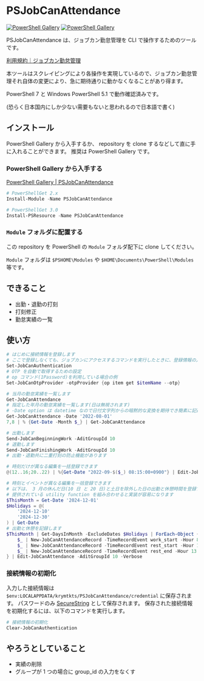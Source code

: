 # PSJobCanAttendance

[![PowerShell Gallery](https://img.shields.io/powershellgallery/v/PSJobCanAttendance)](https://www.powershellgallery.com/packages/PSJobCanAttendance)
[![PowerShell Gallery](https://img.shields.io/powershellgallery/dt/PSJobCanAttendance)](https://www.powershellgallery.com/packages/PSJobCanAttendance)

PSJobCanAttendance は、ジョブカン勤怠管理を CLI で操作するためのツールです。

[利用規約｜ジョブカン勤怠管理](https://jobcan.ne.jp/aup)

本ツールはスクレイピングにより各操作を実現しているので、ジョブカン勤怠管理それ自体の変更により、急に期待通りに動かなくなることがあり得ます。

PowerShell 7 と Windows PowerShell 5.1 で動作確認済みです。

(恐らく日本国内にしか少ない需要もないと思われるので日本語で書く)

## インストール

PowerShell Gallery から入手するか、 repository を clone するなどして直に手に入れることができます。
推奨は PowerShell Gallery です。

### PowerShell Gallery から入手する

[PowerShell Gallery | PSJobCanAttendance](https://www.powershellgallery.com/packages/PSJobCanAttendance/)

```powershell
# PowerShellGet 2.x
Install-Module -Name PSJobCanAttendance

# PowerShellGet 3.0
Install-PSResource -Name PSJobCanAttendance
```

### `Module` フォルダに配置する

この repository を PowerShell の `Module` フォルダ配下に clone してください。

`Module` フォルダは `$PSHOME\Modules` や `$HOME\Documents\PowerShell\Modules` 等です。

## できること

- 出勤・退勤の打刻
- 打刻修正
- 勤怠実績の一覧

## 使い方

```powershell
# はじめに接続情報を登録します
# ここで登録しなくても、ジョブカンにアクセスするコマンドを実行したときに、登録情報の入力が求められます
Set-JobCanAuthentication
# OTP を自動で取得するための設定
# op コマンド(1Password)を利用している場合の例
Set-JobCanOtpProvider -otpProvider {op item get $itemName --otp}

# 当月の勤怠実績を一覧します
Get-JobCanAttendance
# 指定した年月の勤怠実績を一覧します(日は無視されます)
# -Date option は datetime なので日付文字列からの暗黙的な変換を期待でき簡素に記述できます
Get-JobCanAttendance -Date '2022-08-01'
7,8 | % {Get-Date -Month $_} | Get-JobCanAttendance

# 出勤します
Send-JobCanBeginningWork -AditGroupId 10
# 退勤します
Send-JobCanFinishingWork -AditGroupId 10
# 出勤・退勤共に二重打刻の防止機能があります

# 時刻だけが異なる編集を一括登録できます
@(12..16;20..22) | %{Get-Date "2022-09-$($_) 08:15:00+0900"} | Edit-JobCanAttendances -TimeRecordEvent work_start -AditGroupId 10

# 時刻とイベントが異なる編集を一括登録できます
# 以下は、 3 月の休んだ日(10 日 と 20 日)と土日を除外した日の出勤と休憩時間を登録する例です
# 提供されている utility function を組み合わせると実装が容易になります
$ThisMonth = Get-Date '2024-12-01'
$Holidays = @(
    '2024-12-10'
    '2024-12-30'
) | Get-Date
# 出勤と休憩を記録します
$ThisMonth | Get-DaysInMonth -ExcludeDates $Holidays | ForEach-Object {
    $_ | New-JobCanAttendanceRecord -TimeRecordEvent work_start -Hour 8 -Minute 0
    $_ | New-JobCanAttendanceRecord -TimeRecordEvent rest_start -Hour 12 -Minute 0
    $_ | New-JobCanAttendanceRecord -TimeRecordEvent rest_end -Hour 13 -Minute 0
} | Edit-JobCanAttendance -AditGroupId 10 -Verbose
```

### 接続情報の初期化

入力した接続情報は `$env:LOCALAPPDATA/krymtkts/PSJobCanAttendance/credential` に保存されます。
パスワードのみ [SecureString](https://learn.microsoft.com/ja-jp/powershell/module/microsoft.powershell.security/convertto-securestring?view=powershell-7.4#1) として保存されます。
保存された接続情報を初期化するには、以下のコマンドを実行します。

```powershell
# 接続情報の初期化
Clear-JobCanAuthentication
```

## やろうとしていること

- 実績の削除
- グループが 1 つの場合に group_id の入力をなくす
